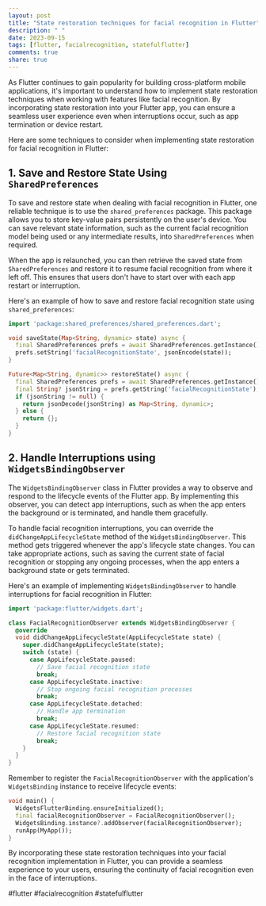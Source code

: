 ```yaml
---
layout: post
title: "State restoration techniques for facial recognition in Flutter"
description: " "
date: 2023-09-15
tags: [flutter, facialrecognition, statefulflutter]
comments: true
share: true
---
```


As Flutter continues to gain popularity for building cross-platform mobile applications, it's important to understand how to implement state restoration techniques when working with features like facial recognition. By incorporating state restoration into your Flutter app, you can ensure a seamless user experience even when interruptions occur, such as app termination or device restart.

Here are some techniques to consider when implementing state restoration for facial recognition in Flutter:

## 1. Save and Restore State Using `SharedPreferences`

To save and restore state when dealing with facial recognition in Flutter, one reliable technique is to use the `shared_preferences` package. This package allows you to store key-value pairs persistently on the user's device. You can save relevant state information, such as the current facial recognition model being used or any intermediate results, into `SharedPreferences` when required.

When the app is relaunched, you can then retrieve the saved state from `SharedPreferences` and restore it to resume facial recognition from where it left off. This ensures that users don't have to start over with each app restart or interruption.

Here's an example of how to save and restore facial recognition state using `shared_preferences`:

```dart
import 'package:shared_preferences/shared_preferences.dart';

void saveState(Map<String, dynamic> state) async {
  final SharedPreferences prefs = await SharedPreferences.getInstance();
  prefs.setString('facialRecognitionState', jsonEncode(state));
}

Future<Map<String, dynamic>> restoreState() async {
  final SharedPreferences prefs = await SharedPreferences.getInstance();
  final String? jsonString = prefs.getString('facialRecognitionState');
  if (jsonString != null) {
    return jsonDecode(jsonString) as Map<String, dynamic>;
  } else {
    return {};
  }
}
```

## 2. Handle Interruptions using `WidgetsBindingObserver`

The `WidgetsBindingObserver` class in Flutter provides a way to observe and respond to the lifecycle events of the Flutter app. By implementing this observer, you can detect app interruptions, such as when the app enters the background or is terminated, and handle them gracefully.

To handle facial recognition interruptions, you can override the `didChangeAppLifecycleState` method of the `WidgetsBindingObserver`. This method gets triggered whenever the app's lifecycle state changes. You can take appropriate actions, such as saving the current state of facial recognition or stopping any ongoing processes, when the app enters a background state or gets terminated.

Here's an example of implementing `WidgetsBindingObserver` to handle interruptions for facial recognition in Flutter:

```dart
import 'package:flutter/widgets.dart';

class FacialRecognitionObserver extends WidgetsBindingObserver {
  @override
  void didChangeAppLifecycleState(AppLifecycleState state) {
    super.didChangeAppLifecycleState(state);
    switch (state) {
      case AppLifecycleState.paused:
        // Save facial recognition state
        break;
      case AppLifecycleState.inactive:
        // Stop ongoing facial recognition processes
        break;
      case AppLifecycleState.detached:
        // Handle app termination
        break;
      case AppLifecycleState.resumed:
        // Restore facial recognition state
        break;
    }
  }
}
```

Remember to register the `FacialRecognitionObserver` with the application's `WidgetsBinding` instance to receive lifecycle events:

```dart
void main() {
  WidgetsFlutterBinding.ensureInitialized();
  final facialRecognitionObserver = FacialRecognitionObserver();
  WidgetsBinding.instance?.addObserver(facialRecognitionObserver);
  runApp(MyApp());
}
```

By incorporating these state restoration techniques into your facial recognition implementation in Flutter, you can provide a seamless experience to your users, ensuring the continuity of facial recognition even in the face of interruptions.

#flutter #facialrecognition #statefulflutter